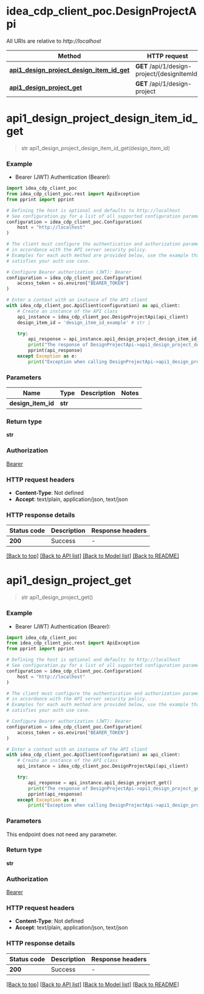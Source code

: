# idea_cdp_client_poc.DesignProjectApi

All URIs are relative to *http://localhost*

Method | HTTP request | Description
------------- | ------------- | -------------
[**api1_design_project_design_item_id_get**](DesignProjectApi.md#api1_design_project_design_item_id_get) | **GET** /api/1/design-project/{designItemId} | 
[**api1_design_project_get**](DesignProjectApi.md#api1_design_project_get) | **GET** /api/1/design-project | 


# **api1_design_project_design_item_id_get**
> str api1_design_project_design_item_id_get(design_item_id)



### Example

* Bearer (JWT) Authentication (Bearer):

```python
import idea_cdp_client_poc
from idea_cdp_client_poc.rest import ApiException
from pprint import pprint

# Defining the host is optional and defaults to http://localhost
# See configuration.py for a list of all supported configuration parameters.
configuration = idea_cdp_client_poc.Configuration(
    host = "http://localhost"
)

# The client must configure the authentication and authorization parameters
# in accordance with the API server security policy.
# Examples for each auth method are provided below, use the example that
# satisfies your auth use case.

# Configure Bearer authorization (JWT): Bearer
configuration = idea_cdp_client_poc.Configuration(
    access_token = os.environ["BEARER_TOKEN"]
)

# Enter a context with an instance of the API client
with idea_cdp_client_poc.ApiClient(configuration) as api_client:
    # Create an instance of the API class
    api_instance = idea_cdp_client_poc.DesignProjectApi(api_client)
    design_item_id = 'design_item_id_example' # str | 

    try:
        api_response = api_instance.api1_design_project_design_item_id_get(design_item_id)
        print("The response of DesignProjectApi->api1_design_project_design_item_id_get:\n")
        pprint(api_response)
    except Exception as e:
        print("Exception when calling DesignProjectApi->api1_design_project_design_item_id_get: %s\n" % e)
```



### Parameters


Name | Type | Description  | Notes
------------- | ------------- | ------------- | -------------
 **design_item_id** | **str**|  | 

### Return type

**str**

### Authorization

[Bearer](../README.md#Bearer)

### HTTP request headers

 - **Content-Type**: Not defined
 - **Accept**: text/plain, application/json, text/json

### HTTP response details

| Status code | Description | Response headers |
|-------------|-------------|------------------|
**200** | Success |  -  |

[[Back to top]](#) [[Back to API list]](../README.md#documentation-for-api-endpoints) [[Back to Model list]](../README.md#documentation-for-models) [[Back to README]](../README.md)

# **api1_design_project_get**
> str api1_design_project_get()



### Example

* Bearer (JWT) Authentication (Bearer):

```python
import idea_cdp_client_poc
from idea_cdp_client_poc.rest import ApiException
from pprint import pprint

# Defining the host is optional and defaults to http://localhost
# See configuration.py for a list of all supported configuration parameters.
configuration = idea_cdp_client_poc.Configuration(
    host = "http://localhost"
)

# The client must configure the authentication and authorization parameters
# in accordance with the API server security policy.
# Examples for each auth method are provided below, use the example that
# satisfies your auth use case.

# Configure Bearer authorization (JWT): Bearer
configuration = idea_cdp_client_poc.Configuration(
    access_token = os.environ["BEARER_TOKEN"]
)

# Enter a context with an instance of the API client
with idea_cdp_client_poc.ApiClient(configuration) as api_client:
    # Create an instance of the API class
    api_instance = idea_cdp_client_poc.DesignProjectApi(api_client)

    try:
        api_response = api_instance.api1_design_project_get()
        print("The response of DesignProjectApi->api1_design_project_get:\n")
        pprint(api_response)
    except Exception as e:
        print("Exception when calling DesignProjectApi->api1_design_project_get: %s\n" % e)
```



### Parameters

This endpoint does not need any parameter.

### Return type

**str**

### Authorization

[Bearer](../README.md#Bearer)

### HTTP request headers

 - **Content-Type**: Not defined
 - **Accept**: text/plain, application/json, text/json

### HTTP response details

| Status code | Description | Response headers |
|-------------|-------------|------------------|
**200** | Success |  -  |

[[Back to top]](#) [[Back to API list]](../README.md#documentation-for-api-endpoints) [[Back to Model list]](../README.md#documentation-for-models) [[Back to README]](../README.md)

